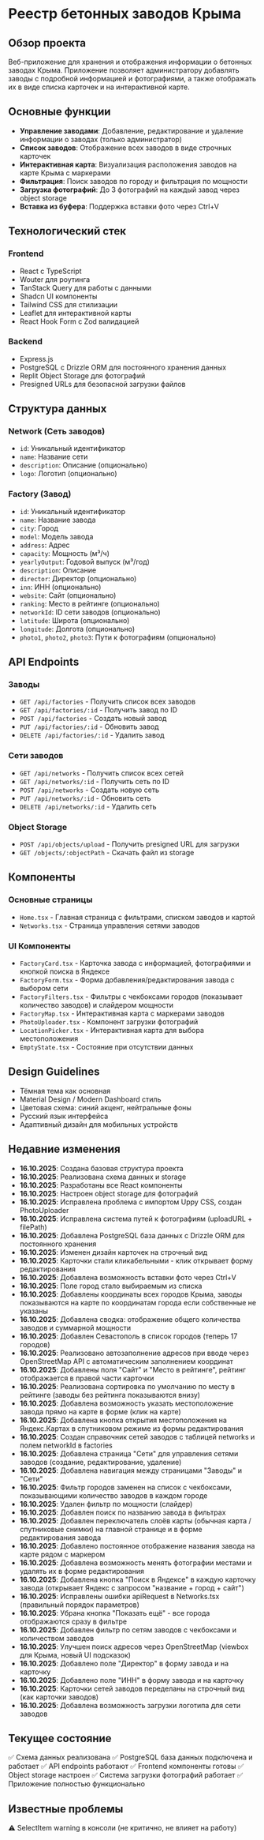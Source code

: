 # Реестр бетонных заводов Крыма

## Обзор проекта
Веб-приложение для хранения и отображения информации о бетонных заводах Крыма. Приложение позволяет администратору добавлять заводы с подробной информацией и фотографиями, а также отображать их в виде списка карточек и на интерактивной карте.

## Основные функции
- **Управление заводами**: Добавление, редактирование и удаление информации о заводах (только администратор)
- **Список заводов**: Отображение всех заводов в виде строчных карточек
- **Интерактивная карта**: Визуализация расположения заводов на карте Крыма с маркерами
- **Фильтрация**: Поиск заводов по городу и фильтрация по мощности
- **Загрузка фотографий**: До 3 фотографий на каждый завод через object storage
- **Вставка из буфера**: Поддержка вставки фото через Ctrl+V

## Технологический стек

### Frontend
- React с TypeScript
- Wouter для роутинга
- TanStack Query для работы с данными
- Shadcn UI компоненты
- Tailwind CSS для стилизации
- Leaflet для интерактивной карты
- React Hook Form с Zod валидацией

### Backend
- Express.js
- PostgreSQL с Drizzle ORM для постоянного хранения данных
- Replit Object Storage для фотографий
- Presigned URLs для безопасной загрузки файлов

## Структура данных

### Network (Сеть заводов)
- `id`: Уникальный идентификатор
- `name`: Название сети
- `description`: Описание (опционально)
- `logo`: Логотип (опционально)

### Factory (Завод)
- `id`: Уникальный идентификатор
- `name`: Название завода
- `city`: Город
- `model`: Модель завода
- `address`: Адрес
- `capacity`: Мощность (м³/ч)
- `yearlyOutput`: Годовой выпуск (м³/год)
- `description`: Описание
- `director`: Директор (опционально)
- `inn`: ИНН (опционально)
- `website`: Сайт (опционально)
- `ranking`: Место в рейтинге (опционально)
- `networkId`: ID сети заводов (опционально)
- `latitude`: Широта (опционально)
- `longitude`: Долгота (опционально)
- `photo1`, `photo2`, `photo3`: Пути к фотографиям (опционально)

## API Endpoints

### Заводы
- `GET /api/factories` - Получить список всех заводов
- `GET /api/factories/:id` - Получить завод по ID
- `POST /api/factories` - Создать новый завод
- `PUT /api/factories/:id` - Обновить завод
- `DELETE /api/factories/:id` - Удалить завод

### Сети заводов
- `GET /api/networks` - Получить список всех сетей
- `GET /api/networks/:id` - Получить сеть по ID
- `POST /api/networks` - Создать новую сеть
- `PUT /api/networks/:id` - Обновить сеть
- `DELETE /api/networks/:id` - Удалить сеть

### Object Storage
- `POST /api/objects/upload` - Получить presigned URL для загрузки
- `GET /objects/:objectPath` - Скачать файл из storage

## Компоненты

### Основные страницы
- `Home.tsx` - Главная страница с фильтрами, списком заводов и картой
- `Networks.tsx` - Страница управления сетями заводов

### UI Компоненты
- `FactoryCard.tsx` - Карточка завода с информацией, фотографиями и кнопкой поиска в Яндексе
- `FactoryForm.tsx` - Форма добавления/редактирования завода с выбором сети
- `FactoryFilters.tsx` - Фильтры с чекбоксами городов (показывает количество заводов) и слайдером мощности
- `FactoryMap.tsx` - Интерактивная карта с маркерами заводов
- `PhotoUploader.tsx` - Компонент загрузки фотографий
- `LocationPicker.tsx` - Интерактивная карта для выбора местоположения
- `EmptyState.tsx` - Состояние при отсутствии данных

## Design Guidelines
- Тёмная тема как основная
- Material Design / Modern Dashboard стиль
- Цветовая схема: синий акцент, нейтральные фоны
- Русский язык интерфейса
- Адаптивный дизайн для мобильных устройств

## Недавние изменения
- **16.10.2025**: Создана базовая структура проекта
- **16.10.2025**: Реализована схема данных и storage
- **16.10.2025**: Разработаны все React компоненты
- **16.10.2025**: Настроен object storage для фотографий
- **16.10.2025**: Исправлена проблема с импортом Uppy CSS, создан PhotoUploader
- **16.10.2025**: Исправлена система путей к фотографиям (uploadURL + filePath)
- **16.10.2025**: Добавлена PostgreSQL база данных с Drizzle ORM для постоянного хранения
- **16.10.2025**: Изменен дизайн карточек на строчный вид
- **16.10.2025**: Карточки стали кликабельными - клик открывает форму редактирования
- **16.10.2025**: Добавлена возможность вставки фото через Ctrl+V
- **16.10.2025**: Поле город стало выбираемым из списка
- **16.10.2025**: Добавлены координаты всех городов Крыма, заводы показываются на карте по координатам города если собственные не указаны
- **16.10.2025**: Добавлена сводка: отображение общего количества заводов и суммарной мощности
- **16.10.2025**: Добавлен Севастополь в список городов (теперь 17 городов)
- **16.10.2025**: Реализовано автозаполнение адресов при вводе через OpenStreetMap API с автоматическим заполнением координат
- **16.10.2025**: Добавлены поля "Сайт" и "Место в рейтинге", рейтинг отображается в правой части карточки
- **16.10.2025**: Реализована сортировка по умолчанию по месту в рейтинге (заводы без рейтинга показываются внизу)
- **16.10.2025**: Добавлена возможность указать местоположение завода прямо на карте в форме (клик на карте)
- **16.10.2025**: Добавлена кнопка открытия местоположения на Яндекс.Картах в спутниковом режиме из формы редактирования
- **16.10.2025**: Создан справочник сетей заводов с таблицей networks и полем networkId в factories
- **16.10.2025**: Добавлена страница "Сети" для управления сетями заводов (создание, редактирование, удаление)
- **16.10.2025**: Добавлена навигация между страницами "Заводы" и "Сети"
- **16.10.2025**: Фильтр городов заменен на список с чекбоксами, показывающими количество заводов в каждом городе
- **16.10.2025**: Удален фильтр по мощности (слайдер)
- **16.10.2025**: Добавлен поиск по названию завода в фильтрах
- **16.10.2025**: Добавлен переключатель слоёв карты (обычная карта / спутниковые снимки) на главной странице и в форме редактирования завода
- **16.10.2025**: Добавлено постоянное отображение названия завода на карте рядом с маркером
- **16.10.2025**: Добавлена возможность менять фотографии местами и удалять их в форме редактирования
- **16.10.2025**: Добавлена кнопка "Поиск в Яндексе" в каждую карточку завода (открывает Яндекс с запросом "название + город + сайт")
- **16.10.2025**: Исправлены ошибки apiRequest в Networks.tsx (правильный порядок параметров)
- **16.10.2025**: Убрана кнопка "Показать ещё" - все города отображаются сразу в фильтре
- **16.10.2025**: Добавлен фильтр по сетям заводов с чекбоксами и количеством заводов
- **16.10.2025**: Улучшен поиск адресов через OpenStreetMap (viewbox для Крыма, новый UI подсказок)
- **16.10.2025**: Добавлено поле "Директор" в форму завода и на карточку
- **16.10.2025**: Добавлено поле "ИНН" в форму завода и на карточку
- **16.10.2025**: Карточки сетей заводов переделаны на строчный вид (как карточки заводов)
- **16.10.2025**: Добавлена возможность загрузки логотипа для сети заводов

## Текущее состояние
✅ Схема данных реализована
✅ PostgreSQL база данных подключена и работает
✅ API endpoints работают
✅ Frontend компоненты готовы
✅ Object storage настроен
✅ Система загрузки фотографий работает
✅ Приложение полностью функционально

## Известные проблемы
⚠️ SelectItem warning в консоли (не критично, не влияет на работу)
